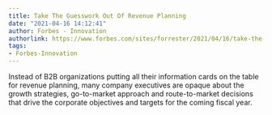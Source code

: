 ```yaml
---
title: Take The Guesswork Out Of Revenue Planning
date: "2021-04-16 14:12:41"
author: Forbes - Innovation
authorlink: https://www.forbes.com/sites/forrester/2021/04/16/take-the-guesswork-out-of-revenue-planning/
tags:
- Forbes-Innovation
---
```

Instead of B2B organizations putting all their information cards on the table for revenue planning, many company executives are opaque about the growth strategies, go-to-market approach and route-to-market decisions that drive the corporate objectives and targets for the coming fiscal year.